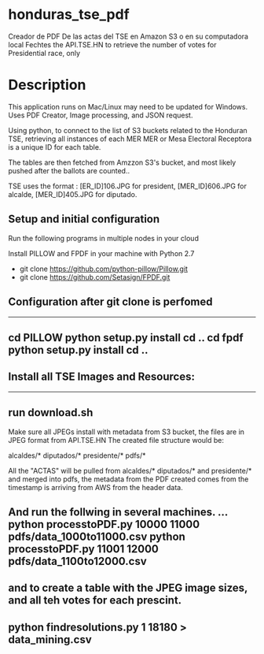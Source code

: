 # honduras_tse_pdf
Creador de PDF De las actas del TSE en Amazon S3 o en su computadora local
Fechtes the API.TSE.HN to retrieve the number of votes for Presidential race, only


# Description

This application runs on Mac/Linux may need to be updated for Windows. Uses PDF Creator, Image processing, 
and JSON request. 

Using python, to connect to the list of S3 buckets related to the Honduran TSE, retrieving all instances of each MER
MER or Mesa Electoral Receptora is a unique ID for each table.

The tables are then fetched from Amzzon S3's bucket, and most likely pushed after the ballots are counted..

TSE uses the format : [ER_ID]106.JPG for president, [MER_ID]606.JPG for alcalde, [MER_ID]405.JPG for diputado. 

## Setup and initial configuration
Run the following programs in multiple nodes in your cloud 

Install PILLOW and FPDF in your machine with Python 2.7
* git clone https://github.com/python-pillow/Pillow.git
* git clone https://github.com/Setasign/FPDF.git

## Configuration after git clone is perfomed
----
cd PILLOW 
python setup.py install
cd ..
cd fpdf
python setup.py install
cd ..
-----

## Install all TSE Images and  Resources:
----
run download.sh 
---

Make sure all JPEGs install with metadata from S3 bucket, the files are in JPEG format from API.TSE.HN The created file structure would be:

alcaldes/*
diputados/*
presidente/*
pdfs/*

All the "ACTAS" will be pulled from alcaldes/* diputados/* and presidente/* and merged into pdfs, the metadata from the PDF created
comes from the timestamp is arriving from AWS from the header data.


And run the follwing in several machines. 
...
python processtoPDF.py 10000 11000 pdfs/data_1000to11000.csv 
python processtoPDF.py 11001 12000 pdfs/data_1100to12000.csv 
---

and to create a table with the JPEG image sizes, and all teh votes for each prescint.
---
python findresolutions.py 1 18180  > data_mining.csv
---
 
